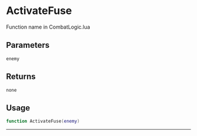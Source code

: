 # ActivateFuse
Function name in CombatLogic.lua
## Parameters
`enemy`
## Returns
`none`
## Usage
```lua
function ActivateFuse(enemy)
```
---
